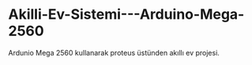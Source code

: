 # Akilli-Ev-Sistemi---Arduino-Mega-2560
Ardunio Mega 2560 kullanarak proteus üstünden akıllı ev projesi.

